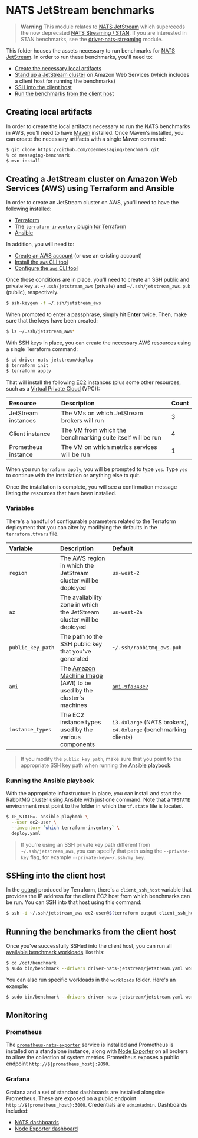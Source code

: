 # NATS JetStream benchmarks

> **Warning**
> This module relates to [NATS JetStream](https://docs.nats.io/nats-concepts/jetstream) which superceeds the now
> deprecated [NATS Streaming / STAN](https://docs.nats.io/legacy/stan). If you are interested in STAN benchmarks,
> see the [driver-nats-streaming](../driver-nats-streaming) module.

This folder houses the assets necessary to run benchmarks for
[NATS JetStream](https://docs.nats.io/nats-concepts/jetstream). In order to run these benchmarks, you'll need to:

* [Create the necessary local artifacts](#creating-local-artifacts)
* [Stand up a JetStream cluster](#creating-a-jetstream-cluster-on-amazon-web-services-aws-using-terraform-and-ansible)
  on Amazon Web Services (which includes a client host for running the benchmarks)
* [SSH into the client host](#sshing-into-the-client-host)
* [Run the benchmarks from the client host](#running-the-benchmarks-from-the-client-host)

## Creating local artifacts

In order to create the local artifacts necessary to run the NATS benchmarks in AWS, you'll need to have
[Maven](https://maven.apache.org/install.html) installed. Once Maven's installed, you can create the necessary
artifacts with a single Maven command:

```bash
$ git clone https://github.com/openmessaging/benchmark.git
% cd messaging-benchmark
$ mvn install
```

## Creating a JetStream cluster on Amazon Web Services (AWS) using Terraform and Ansible

In order to create an JetStream cluster on AWS, you'll need to have the following installed:

* [Terraform](https://terraform.io)
* [The `terraform-inventory` plugin for Terraform](https://github.com/adammck/terraform-inventory)
* [Ansible](http://docs.ansible.com/ansible/latest/intro_installation.html)

In addition, you will need to:

* [Create an AWS account](https://aws.amazon.com/account/) (or use an existing account)
* [Install the `aws` CLI tool](https://aws.amazon.com/cli/)
* [Configure the `aws` CLI tool](http://docs.aws.amazon.com/cli/latest/userguide/cli-chap-getting-started.html)

Once those conditions are in place, you'll need to create an SSH public and private key at `~/.ssh/jetstream_aws`
(private) and `~/.ssh/jetstream_aws.pub` (public), respectively.

```bash
$ ssh-keygen -f ~/.ssh/jetstream_aws
```

When prompted to enter a passphrase, simply hit **Enter** twice. Then, make sure that the keys have been created:

```bash
$ ls ~/.ssh/jetstream_aws*
```

With SSH keys in place, you can create the necessary AWS resources using a single Terraform command:

```bash
$ cd driver-nats-jetstream/deploy
$ terraform init
$ terraform apply
```

That will install the following [EC2](https://aws.amazon.com/ec2) instances (plus some other resources, such as a
[Virtual Private Cloud](https://aws.amazon.com/vpc/) (VPC)):

| Resource            | Description                                                 | Count |
|:--------------------|:------------------------------------------------------------|:------|
| JetStream instances | The VMs on which JetStream brokers will run                 | 3     |
| Client instance     | The VM from which the benchmarking suite itself will be run | 4     |
| Prometheus instance | The VM on which metrics services will be run                | 1     |

When you run `terraform apply`, you will be prompted to type `yes`. Type `yes` to continue with the installation or
anything else to quit.

Once the installation is complete, you will see a confirmation message listing the resources that have been installed.

### Variables

There's a handful of configurable parameters related to the Terraform deployment that you can alter by modifying the
defaults in the `terraform.tfvars` file.

| Variable          | Description                                                                                                                         | Default                                                          |
|:------------------|:------------------------------------------------------------------------------------------------------------------------------------|:-----------------------------------------------------------------|
| `region`          | The AWS region in which the JetStream cluster will be deployed                                                                      | `us-west-2`                                                      |
| `az`              | The availability zone in which the JetStream cluster will be deployed                                                               | `us-west-2a`                                                     |
| `public_key_path` | The path to the SSH public key that you've generated                                                                                | `~/.ssh/rabbitmq_aws.pub`                                        |
| `ami`             | The [Amazon Machine Image](http://docs.aws.amazon.com/AWSEC2/latest/UserGuide/AMIs.html) (AWI) to be used by the cluster's machines | [`ami-9fa343e7`](https://access.redhat.com/articles/3135091)     |
| `instance_types`  | The EC2 instance types used by the various components                                                                               | `i3.4xlarge` (NATS brokers), `c4.8xlarge` (benchmarking clients) |

> If you modify the `public_key_path`, make sure that you point to the appropriate SSH key path when running the
> [Ansible playbook](#running-the-ansible-playbook).

### Running the Ansible playbook

With the appropriate infrastructure in place, you can install and start the RabbitMQ cluster using Ansible with just
one command. Note that a `TFSTATE` environment must point to the folder in which the `tf.state` file is located.

```bash
$ TF_STATE=. ansible-playbook \
  --user ec2-user \
  --inventory `which terraform-inventory` \
  deploy.yaml
```

> If you're using an SSH private key path different from `~/.ssh/jetstream_aws`, you can specify that path using
> the `--private-key` flag, for example `--private-key=~/.ssh/my_key`.

## SSHing into the client host

In the [output](https://www.terraform.io/intro/getting-started/outputs.html) produced by Terraform, there's a
`client_ssh_host` variable that provides the IP address for the client EC2 host from which benchmarks can be run.
You can SSH into that host using this command:

```bash
$ ssh -i ~/.ssh/jetstream_aws ec2-user@$(terraform output client_ssh_host)
```

## Running the benchmarks from the client host

Once you've successfully SSHed into the client host, you can run all
[available benchmark workloads](../#benchmarking-workloads) like this:

```bash
$ cd /opt/benchmark
$ sudo bin/benchmark --drivers driver-nats-jetstream/jetstream.yaml workloads/*.yaml
```

You can also run specific workloads in the `workloads` folder. Here's an example:

```bash
$ sudo bin/benchmark --drivers driver-nats-jetstream/jetstream.yaml workloads/1-topic-1-partitions-1kb.yaml
```

## Monitoring

### Prometheus

The [`prometheus-nats-exporter`](https://github.com/nats-io/prometheus-nats-exporter)
service is installed and Prometheus is installed on a standalone instance, along with
[Node Exporter](https://github.com/prometheus/node_exporter) on all brokers to allow the collection of system metrics.
Prometheus exposes a public endpoint `http://${prometheus_host}:9090`.

### Grafana

Grafana and a set of standard dashboards are installed alongside Prometheus. These are exposed on a public endpoint
`http://${prometheus_host}:3000`. Credentials are `admin`/`admin`. Dashboards included:

* [NATS dashboards](https://github.com/nats-io/prometheus-nats-exporter/blob/main/walkthrough/README.md)
* [Node Exporter dashboard](https://grafana.com/grafana/dashboards/1860-node-exporter-full/)

